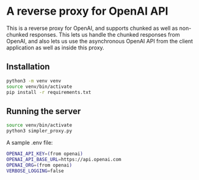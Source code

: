 # A reverse proxy for OpenAI API

This is a reverse proxy for OpenAI, and supports chunked as well as non-chunked responses.
This lets us handle the chunked responses from OpenAI, and also lets us use
the asynchronous OpenAI API from the client application as well as inside this proxy.


## Installation

```bash
python3 -m venv venv
source venv/bin/activate
pip install -r requirements.txt
```

## Running the server

```bash
source venv/bin/activate
python3 simpler_proxy.py
```

A sample .env file:
```bash
OPENAI_API_KEY=(from openai)
OPENAI_API_BASE_URL=https://api.openai.com
OPENAI_ORG=(from openai)
VERBOSE_LOGGING=false
```
